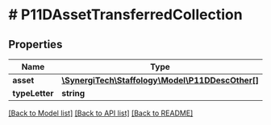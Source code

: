 # # P11DAssetTransferredCollection

## Properties

Name | Type | Description | Notes
------------ | ------------- | ------------- | -------------
**asset** | [**\SynergiTech\Staffology\Model\P11DDescOther[]**](P11DDescOther.md) |  | [optional]
**typeLetter** | **string** |  | [optional]

[[Back to Model list]](../../README.md#models) [[Back to API list]](../../README.md#endpoints) [[Back to README]](../../README.md)
